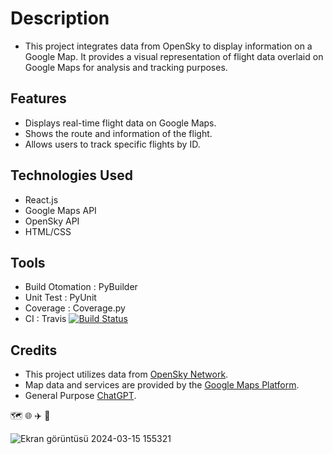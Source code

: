 # Description
- This project integrates data from OpenSky to display information on a Google Map. It provides a visual representation of flight data overlaid on Google Maps for analysis and tracking purposes.

## Features
- Displays real-time flight data on Google Maps.
- Shows the route and information of the flight.
- Allows users to track specific flights by ID.

## Technologies Used
- React.js
- Google Maps API
- OpenSky API
- HTML/CSS

## Tools
- Build Otomation : PyBuilder
- Unit Test : PyUnit
- Coverage : Coverage.py
- CI : Travis [![Build Status](https://app.travis-ci.com/elpif13/TechTitans.svg?token=apumSsCenTiWNgfBkpiU&branch=main)](https://app.travis-ci.com/elpif13/TechTitans)

## Credits
- This project utilizes data from [OpenSky Network](https://opensky-network.org/).
- Map data and services are provided by the [Google Maps Platform](https://developers.google.com/maps?hl=tr).
- General Purpose [ChatGPT](https://chat.openai.com/).


:world_map: :globe_with_meridians: :airplane: :flight_arrival: 


![Ekran görüntüsü 2024-03-15 155321](https://github.com/elpif13/TechTitans/assets/113675207/0359a78d-fd17-4b7a-aa78-3dd64b787820)




